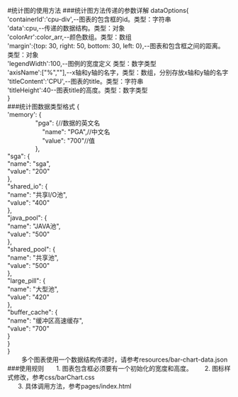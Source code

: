 #统计图的使用方法
###统计图方法传递的参数详解
	dataOptions{  
	'containerId':'cpu-div',--图表的包含框的id。类型：字符串  
	'data':cpu,--传递的数据结构。类型：对象  
	'colorArr':color_arr,--颜色数组。类型：数组  
	'margin':{top: 30, right: 50, bottom: 30, left: 0},--图表和包含框之间的距离。 类型：对象  
	'legendWidth':100,--图例的宽度定义 类型：数字类型  
	'axisName':["%",""],--x轴和y轴的名字，类型：数组，分别存放x轴和y轴的名字  
	'titleContent':'CPU',--图表的title。类型：字符串  
	'titleHeight':40--图表title的高度。类型：数字类型  
  	}  
###统计图数据类型格式
 {  
             'memory': {  
                 "pga": {//数据的英文名   
                     "name": "PGA",//中文名  
                     "value": "700"//值  
                 },  
                 "sga": {  
                     "name": "sga",  
                     "value": "200"  
                 },  
                 "shared_io": {  
                     "name": "共享I/O池",  
                     "value": "400"  
                 },  
                 "java_pool": {  
                     "name": "JAVA池",  
                     "value": "500"  
                 },  
                 "shared_pool": {  
                     "name": "共享池",  
                     "value": "500"  
                 },  
                 "large_pill": {  
                     "name": "大型池",  
                     "value": "420"  
                 },  
                 "buffer_cache": {  
                     "name": "缓冲区高速缓存",  
                     "value": "700"  
                 }  
             }  
         }  
         多个图表使用一个数据结构传递时，请参考resources/bar-chart-data.json  
###使用规则
       1. 图表包含框必须要有一个初始化的宽度和高度。
       2. 图标样式修改，参考css/barChart.css  
       3. 具体调用方法，参考pages/index.html
